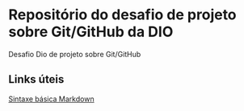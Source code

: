 # Repositório do desafio de projeto sobre Git/GitHub da DIO
Desafio Dio de projeto sobre Git/GitHub

## Links úteis
[Sintaxe básica Markdown](https://www.markdownguide.org/basic-syntax)

